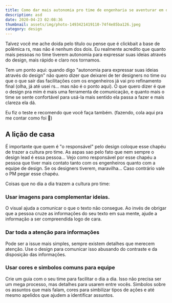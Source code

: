 ```yaml
---
title: Como dar mais autonomia pro time de engenharia se aventurar em design
description: asd
date: 2020-04-23 02:08:36
thumbnail: assets/img/photo-1493421419110-74f4e85ba126.jpeg
category: design
---
```

Talvez você me ache doida pelo título ou pense que é clickbait a base de polêmica rs, mas não é nenhum dos dois. Eu realmente acredito que quanto mais pessoas no time tiverem autonomia para expressar suas ideias através do design, mais rápido e claro nos tornamos.

Tem um ponto aqui: quando digo "autonomia para expressar suas ideias através do design" não quero dizer que deixarei de ter designers no time ou que o que sair das facilitações com os engenheiros já vai pro refinamento final (olha, já até usei rs... mas não é o ponto aqui). O que quero dizer é que o design pra mim é mais uma ferramenta de comunicação, e quanto mais o time se sente confortável para usá-la mais sentido ela passa a fazer e mais clareza ela dá.

Eu fiz o teste e recomendo que você faça também. (fazendo, cola aqui pra me contar como foi 🤗)

## A lição de casa

É importante que quem é "o responsável" pelo design coloque esse chapéu de trazer a cultura pro time. As aspas sao pelo fato que nem sempre o design lead é essa pessoa... Vejo como responsável por esse chapéu a pessoa que tiver mais contato tanto com os engenheiros quanto com a equipe de design. Se os designers tiverem, maravilha... Caso contrário vale o PM pegar esse chapéu.

Coisas que no dia a dia trazem a cultura pro time:

### Usar imagens para complementar ideias.
O visual ajuda a comunicar o que o texto não consegue. Ao invés de obrigar que a pessoa cruze as informações do seu texto em sua mente, ajude a informação a ser compreendida logo de cara.

### Dar toda a atenção para informações
Pode ser a issue mais simples, sempre existem detalhes que merecem atenção. Use o design para comunicar isso abusando do contraste e da disposição das informações.

### Usar cores e simbolos comuns para equipe
Crie um guia com o seu time para facilitar o dia a dia. Isso não precisa ser um mega processo, mas detalhes para usarem entre vocês. Simbolos sobre os assuntos que mais falam, cores para simbilizar tipos de ações e até mesmo apelidos que ajudem a identificar assuntos.

